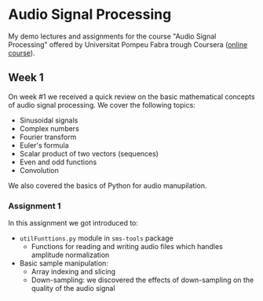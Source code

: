 # Audio Signal Processing

My demo lectures and assignments for the course "Audio Signal Processing" offered by Universitat Pompeu Fabra trough Coursera ([online course](https://www.coursera.org/learn/audio-signal-processing)).

## Week 1

On week #1 we received a quick review on the basic mathematical concepts of audio signal processing. We cover the following topics:

- Sinusoidal signals
- Complex numbers
- Fourier transform
- Euler's formula
- Scalar product of two vectors (sequences)
- Even and odd functions
- Convolution

We also covered the basics of Python for audio manupilation.

### Assignment 1

In this assignment we got introduced to: 

- `utilFunttions.py` module in `sms-tools` package
    - Functions for reading and writing audio files which handles amplitude normalization
- Basic sample manipulation:
    - Array indexing and slicing
    - Down-sampling: we discovered the effects of down-sampling on the quality of the audio signal
